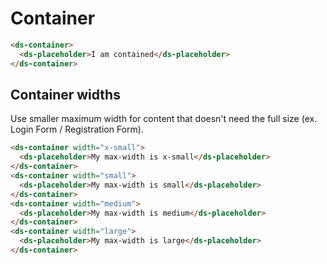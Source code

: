 # Container

```html
<ds-container>
  <ds-placeholder>I am contained</ds-placeholder>
</ds-container>
```

## Container widths

Use smaller maximum width for content that doesn't need the full size (ex. Login Form / Registration Form).

```html
<ds-container width="x-small">
  <ds-placeholder>My max-width is x-small</ds-placeholder>
</ds-container>
<ds-container width="small">
  <ds-placeholder>My max-width is small</ds-placeholder>
</ds-container>
<ds-container width="medium">
  <ds-placeholder>My max-width is medium</ds-placeholder>
</ds-container>
<ds-container width="large">
  <ds-placeholder>My max-width is large</ds-placeholder>
</ds-container>
```
